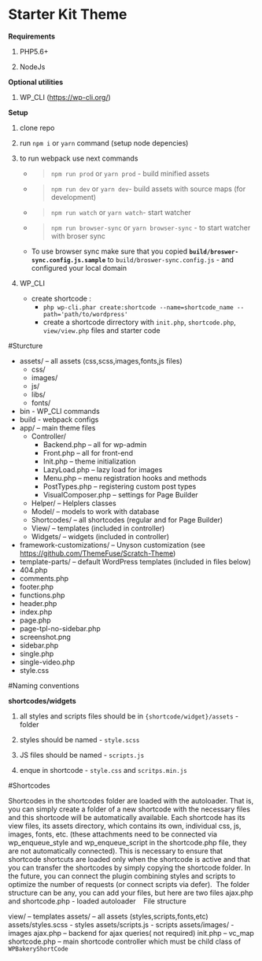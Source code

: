 # Starter Kit Theme
**Requirements**
 
 1. PHP5.6+
 
 2. NodeJs

**Optional utilities** 
 1. WP_CLI (https://wp-cli.org/)

**Setup**
 
 1. clone repo
 
 2. run `npm i` or  `yarn`  command (setup node depencies)
 
 3. to run webpack use next commands
     - > `npm run prod`  or  `yarn prod` - build minified assets
     - > `npm run dev` or `yarn dev`- build assets with source maps (for development) 
     - > `npm run watch`  or `yarn watch`- start watcher 
     - > `npm run browser-sync` or `yarn browser-sync` - to start watcher with broser sync
    - To use browser sync make sure that you copied **`build/broswer-sync.config.js.sample`** to  `build/broswer-sync.config.js` - and configured your local domain

 4. WP_CLI
	- create shortcode :  
	  - `php wp-cli.phar create:shortcode --name=shortcode_name --path='path/to/wordpress'`
	  - create a shortcode dirrectory with `init.php`, `shortcode.php`, `view/view.php` files and starter code


#Sturcture 
 - assets/ – all assets (css,scss,images,fonts,js files)
   - css/
   - images/
   - js/
   - libs/
   - fonts/
 - bin - WP_CLI commands
 - build - webpack configs 
 - app/ – main theme files
   - Controller/
     - Backend.php – all for wp-admin
     - Front.php – all for front-end
     - Init.php – theme initialization
     - LazyLoad.php – lazy load for images
     - Menu.php – menu registration hooks and methods
     - PostTypes.php – registering custom post types
     - VisualComposer.php – settings for Page Builder
   - Helper/ – Helplers classes
   - Model/ – models to work with database
   - Shortcodes/ – all shortcodes (regular and for Page Builder)
   - View/ – templates (included in controller)
   - Widgets/ – widgets (included in controller)
  - framework-customizations/ – Unyson customization (see https://github.com/ThemeFuse/Scratch-Theme)
  - template-parts/ – default WordPress templates (included in files below)
 - 404.php
 - comments.php
 - footer.php
 - functions.php
 - header.php
 - index.php
 - page.php
 - page-tpl-no-sidebar.php
 - screenshot.png
 - sidebar.php
 - single.php
 - single-video.php
 - style.css
 
#Naming conventions

**shortcodes/widgets**
 
 1. all styles and scripts files should be in `{shortcode/widget}/assets` - folder
 
 2. styles should be named  - `style.scss`
 
 3. JS files should be named - `scripts.js`
 
 4. enque in shortcode  - `style.css` and `scritps.min.js`
 
#Shortcodes
 
 Shortcodes in the shortcodes folder are loaded with the autoloader. That is, you can simply create a folder of a new shortcode with the necessary files and this shortcode will be automatically available. Each shortcode has its view files, its assets directory, which contains its own, individual css, js, images, fonts, etc. (these attachments need to be connected via wp_enqueue_style and wp_enqueue_script in the shortcode.php file, they are not automatically connected). This is necessary to ensure that shortcode shortcuts are loaded only when the shortcode is active and that you can transfer the shortcodes by simply copying the shortcode folder. In the future, you can connect the plugin combining styles and scripts to optimize the number of requests (or connect scripts via defer).
 The folder structure can be any, you can add your files, but here are two files ajax.php and shortcode.php - loaded autoloader
 
 File structure
 
 view/ – templates
 assets/ – all assets (styles,scripts,fonts,etc)
 assets/styles.scss -  styles
 assets/scripts.js - scripts
 assets/images/ - images
 ajax.php – backend for ajax queries( not required)
 init.php – vc_map
 shortcode.php – main shortcode controller which must be child class of `WPBakeryShortCode`
 
